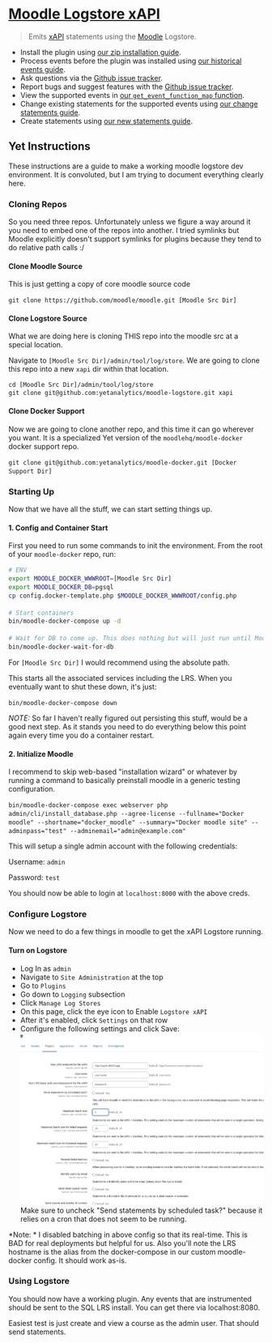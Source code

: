 # [Moodle Logstore xAPI](https://moodle.org/plugins/view/logstore_xapi)
> Emits [xAPI](https://github.com/adlnet/xAPI-Spec/blob/master/xAPI.md) statements using the [Moodle](https://moodle.org/) Logstore.

- Install the plugin using [our zip installation guide](/docs/install-with-zip.md).
- Process events before the plugin was installed using [our historical events guide](/docs/historical-events.md).
- Ask questions via the [Github issue tracker](https://github.com/xAPI-vle/moodle-logstore_xapi/issues).
- Report bugs and suggest features with the [Github issue tracker](https://github.com/xAPI-vle/moodle-logstore_xapi/issues).
- View the supported events in [our `get_event_function_map` function](/src/transformer/get_event_function_map.php).
- Change existing statements for the supported events using [our change statements guide](/docs/change-statements.md).
- Create statements using [our new statements guide](/docs/new-statements.md).


## Yet Instructions
These instructions are a guide to make a working moodle logstore dev environment. It is convoluted, but I am trying to document everything clearly here.

### Cloning Repos
So you need three repos. Unfortunately unless we figure a way around it you need to embed one of the repos into another. I tried symlinks but Moodle explicitly doesn't support symlinks for plugins because they tend to do relative path calls :/

#### Clone Moodle Source
This is just getting a copy of core moodle source code

`git clone https://github.com/moodle/moodle.git [Moodle Src Dir]`

#### Clone Logstore Source
What we are doing here is cloning THIS repo into the moodle src at a special location.

Navigate to `[Moodle Src Dir]/admin/tool/log/store`. We are going to clone this repo into a new `xapi` dir within that location. 

```
cd [Moodle Src Dir]/admin/tool/log/store
git clone git@github.com:yetanalytics/moodle-logstore.git xapi
```

#### Clone Docker Support
Now we are going to clone another repo, and this time it can go wherever you want. It is a specialized Yet version of the `moodlehq/moodle-docker` docker support repo.

`git clone git@github.com:yetanalytics/moodle-docker.git [Docker Support Dir]`

### Starting Up
Now that we have all the stuff, we can start setting things up. 

#### 1. Config and Container Start

First you need to run some commands to init the environment. From the root of your `moodle-docker` repo, run:

```bash
# ENV
export MOODLE_DOCKER_WWWROOT=[Moodle Src Dir]
export MOODLE_DOCKER_DB=pgsql
cp config.docker-template.php $MOODLE_DOCKER_WWWROOT/config.php

# Start containers
bin/moodle-docker-compose up -d

# Wait for DB to come up. This does nothing but will just run until Moodle is ready then terminate itself letting you know you are good.
bin/moodle-docker-wait-for-db
```

For `[Moodle Src Dir]` I would recommend using the absolute path.

This starts all the associated services including the LRS. When you eventually want to shut these down, it's just:

`bin/moodle-docker-compose down`

*NOTE:* So far I haven't really figured out persisting this stuff, would be a good next step. As it stands you need to do everything below this point again every time you do a container restart.

#### 2. Initialize Moodle

I recommend to skip web-based "installation wizard" or whatever by running a command to basically preinstall moodle in a generic testing configuration.

`bin/moodle-docker-compose exec webserver php admin/cli/install_database.php --agree-license --fullname="Docker moodle" --shortname="docker_moodle" --summary="Docker moodle site" --adminpass="test" --adminemail="admin@example.com"`

This will setup a single admin account with the following credentials:

Username: `admin`

Password: `test`

You should now be able to login at `localhost:8000` with the above creds.

### Configure Logstore

Now we need to do a few things in moodle to get the xAPI Logstore running. 

#### Turn on Logstore
- Log In as `admin`
- Navigate to `Site Administration` at the top
- Go to `Plugins`
- Go down to `Logging` subsection
- Click `Manage Log Stores`
- On this page, click the eye icon to Enable `Logstore xAPI`
- After it's enabled, click `Settings` on that row
- Configure the following settings and click Save:
![](xapi-config.png)
Make sure to uncheck "Send statements by scheduled task?" because it relies on a cron that does not seem to be running.

*Note: * I disabled batching in above config so that its real-time. This is BAD for real deployments but helpful for us. Also you'll note the LRS hostname is the alias from the docker-compose in our custom moodle-docker config. It should work as-is.

### Using Logstore

You should now have a working plugin. Any events that are instrumented should be sent to the SQL LRS install. You can get there via localhost:8080. 

Easiest test is just create and view a course as the admin user. That should send statements.
